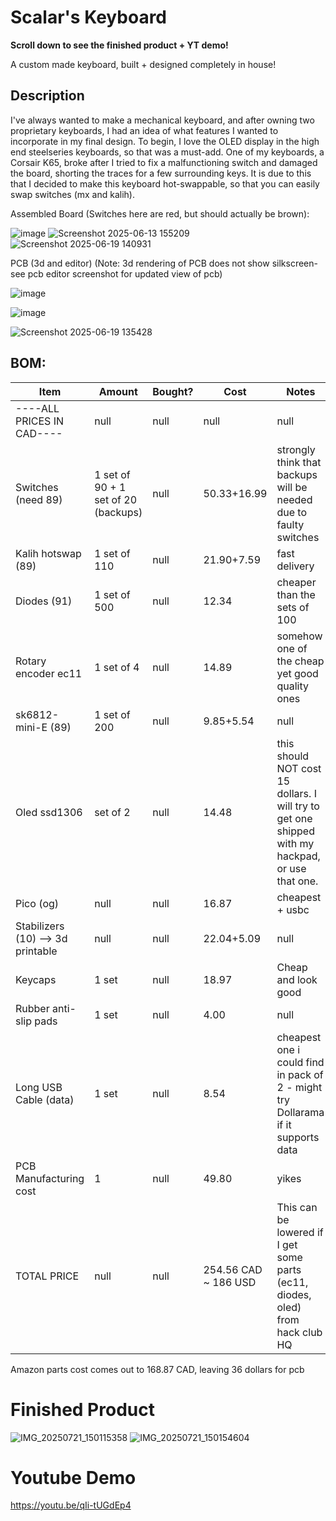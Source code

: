 # Scalar's Keyboard
**Scroll down to see the finished product + YT demo!**

A custom made keyboard, built + designed completely in house!   


## Description
I've always wanted to make a mechanical keyboard, and after owning two proprietary keyboards, I had an idea of what features I wanted to incorporate in my final design. To begin, I love the OLED display in the high end steelseries keyboards, so that was a must-add. One of my keyboards, a Corsair K65, broke after I tried to fix a malfunctioning switch and damaged the board, shorting the traces for a few surrounding keys. It is due to this that I decided to make this keyboard hot-swappable, so that you can easily swap switches (mx and kalih). 

Assembled Board (Switches here are red, but should actually be brown):

![image](https://github.com/user-attachments/assets/96314946-40e0-4cc4-90c5-58accdf9855d)
![Screenshot 2025-06-13 155209](https://github.com/user-attachments/assets/2fb8cdb9-6dff-47d4-8d1d-1af1cc0c949b)
![Screenshot 2025-06-19 140931](https://github.com/user-attachments/assets/278000d3-8577-4ad1-a3e0-4bd35c45a597)


PCB (3d and editor) (Note: 3d rendering of PCB does not show silkscreen- see pcb editor screenshot for updated view of pcb)

![image](https://github.com/user-attachments/assets/55e41f4b-56f4-427e-9fce-d07670d0b0bb)

![image](https://github.com/user-attachments/assets/b4fdc701-929d-49c5-a624-65f93a84e46d)

![Screenshot 2025-06-19 135428](https://github.com/user-attachments/assets/70b56bcf-2b52-496e-bacf-4ce6c7c094a8)


## BOM:

| Item                            | Amount                                   | Bought? | Cost       | Notes                                                                                                 | Link                                                                                                                                                                                                                                                 |
|---------------------------------|------------------------------------------|---------|------------|-------------------------------------------------------------------------------------------------------|------------------------------------------------------------------------------------------------------------------------------------------------------------------------------------------------------------------------------------------------------|
| ----ALL PRICES IN CAD----       | null                                      | null     | null        | null                                                                                                   | ----ALL PRICES IN CAD----                                                                                                                                                                                                                           |
| Switches (need 89)             | 1 set of 90 + 1 set of 20 (backups)      | null     | 50.33+16.99| strongly think that backups will be needed due to faulty switches                                    | https://www.amazon.ca/dp/B07X3WKM54?th=1                                                                                                                                                                                                             |
| Kalih hotswap (89)            | 1 set of 110                             | null     | 21.90+7.59 | fast delivery                                                                                         | https://www.amazon.ca/dp/B0BVH3SVHW                                                                                                                                                                                                                 |
| Diodes (91)                    | 1 set of 500                             | null     | 12.34      | cheaper than the sets of 100                                                                         | https://www.amazon.ca/dp/B0CP9LXW6J                                                                                                                                                                                                                 |
| Rotary encoder ec11           | 1 set of 4                               | null     | 14.89      | somehow one of the cheap yet good quality ones                                                       | https://www.amazon.ca/dp/B07GFF3F36                                                                                                                                                                                                                 |
| sk6812-mini-E (89)            | 1 set of 200                             | null     | 9.85+5.54  | null                                                                                                   | https://www.amazon.ca/dp/B0CYBP7RBR                                                                                                                                                                                                                 |
| Oled ssd1306                  | set of 2                                 | null     | 14.48      | this should NOT cost 15 dollars. I will try to get one shipped with my hackpad, or use that one.    | https://www.amazon.ca/dp/B0C7L289Y2                                                                                                                                                                                                                 |
| Pico (og)                     | null                                      | null     | 16.87      | cheapest + usbc                                                                                       | https://www.amazon.ca/dp/B0CDLDTV19                                                                                                                                                                                                                 |
| Stabilizers (10) --> 3d printable| null                                    | null     | 22.04+5.09 | null                                                                                                   | https://www.amazon.ca/dp/B0CTHP7F8M                                                                                                                                                                                                                 |
| Keycaps                        | 1 set                                    | null     | 18.97      | Cheap and look good                                                                                   | https://www.amazon.ca/dp/B0CNXLW2MP                                                                                                                                                                                                                 |
| Rubber anti-slip pads         | 1 set                                    | null     | 4.00       | null                                                                                                   | local dollarama                                                                                                                                                                                                                                     |
| Long USB Cable (data)         | 1 set                                    | null     | 8.54       | cheapest one i could find in pack of 2 - might try Dollarama if it supports data                     | https://www.amazon.ca/dp/B089DM4KDW                                                                                                                                                                                                                 |
| PCB Manufacturing cost        | 1                                        | null     | 49.80      | yikes                                                                                                 | null                                                                                                                                                                                                                                                  |
| TOTAL PRICE                   | null                                      | null     | 254.56 CAD ~ 186 USD     | This can be lowered if I get some parts (ec11, diodes, oled) from hack club HQ                        | null                                                                                                                                                                                                                                                 |


Amazon parts cost comes out to 168.87 CAD, leaving 36 dollars for pcb

# Finished Product
![IMG_20250721_150115358](https://github.com/user-attachments/assets/b39f557d-b5f5-43d9-9814-e22b9127cdd9)
![IMG_20250721_150154604](https://github.com/user-attachments/assets/b6ba5e1c-4cd1-4858-98f1-18f2aed7163b)


# Youtube Demo

https://youtu.be/qIi-tUGdEp4
